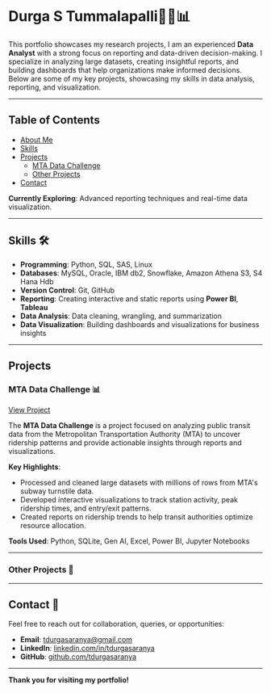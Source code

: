 # Durga S Tummalapalli👩‍💻📊

This portfolio showcases my research projects, I am an experienced **Data Analyst** with a strong focus on reporting and data-driven decision-making. I specialize in analyzing large datasets, creating insightful reports, and building dashboards that help organizations make informed decisions. Below are some of my key projects, showcasing my skills in data analysis, reporting, and visualization.

---

## Table of Contents
- [About Me](#about-me)
- [Skills](#skills)
- [Projects](#projects)
  - [MTA Data Challenge](#mta-data-challenge)
  - [Other Projects](#other-projects)
- [Contact](#contact)

**Currently Exploring**: Advanced reporting techniques and real-time data visualization.

---

## Skills 🛠️

- **Programming**: Python, SQL, SAS, Linux
- **Databases**: MySQL, Oracle, IBM db2, Snowflake, Amazon Athena S3, S4 Hana Hdb
- **Version Control**: Git, GitHub
- **Reporting**: Creating interactive and static reports using **Power BI**, **Tableau**
- **Data Analysis**: Data cleaning, wrangling, and summarization
- **Data Visualization**: Building dashboards and visualizations for business insights

---

## Projects

### MTA Data Challenge 📊
[View Project](https://github.com/tdurgasaranya/MTA-Data-Challenge)

The **MTA Data Challenge** is a project focused on analyzing public transit data from the Metropolitan Transportation Authority (MTA) to uncover ridership patterns and provide actionable insights through reports and visualizations.

**Key Highlights**:
- Processed and cleaned large datasets with millions of rows from MTA's subway turnstile data.
- Developed interactive visualizations to track station activity, peak ridership times, and entry/exit patterns.
- Created reports on ridership trends to help transit authorities optimize resource allocation.

**Tools Used**: Python, SQLite, Gen AI, Excel, Power BI, Jupyter Notebooks

---

### Other Projects 🌟


---

## Contact 📧

Feel free to reach out for collaboration, queries, or opportunities:

- **Email**: [tdurgasaranya@gmail.com](mailto:durgasaranya999@gmail.com)
- **LinkedIn**: [linkedin.com/in/tdurgasaranya](https://linkedin.com/in/durga-saranya/)
- **GitHub**: [github.com/tdurgasaranya](https://github.com/tdurgasaranya)

---

**Thank you for visiting my portfolio!** 
